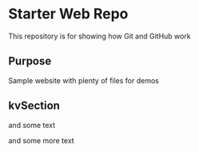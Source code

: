 # Starter Web Repo

This repository is for showing how Git and GitHub work

## Purpose

Sample website with plenty of files for demos

## kvSection

and some text

and some more text
